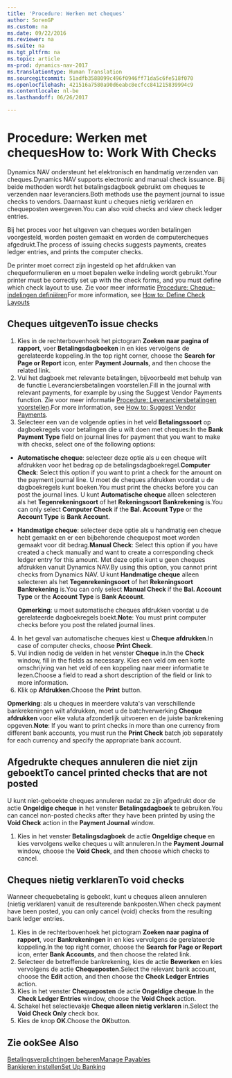 ```yaml
---
title: 'Procedure: Werken met cheques'
author: SorenGP
ms.custom: na
ms.date: 09/22/2016
ms.reviewer: na
ms.suite: na
ms.tgt_pltfrm: na
ms.topic: article
ms-prod: dynamics-nav-2017
ms.translationtype: Human Translation
ms.sourcegitcommit: 51adfb3588099c496f0946ff71da5c6fe518f070
ms.openlocfilehash: 421516a7580a90d6eabc8ecfcc841215839994c9
ms.contentlocale: nl-be
ms.lasthandoff: 06/26/2017

---
```


# <a name="how-to-work-with-checks"></a><span data-ttu-id="a4e19-102">Procedure: Werken met cheques</span><span class="sxs-lookup"><span data-stu-id="a4e19-102">How to: Work With Checks</span></span>
<span data-ttu-id="a4e19-103">Dynamics NAV ondersteunt het elektronisch en handmatig verzenden van cheques.</span><span class="sxs-lookup"><span data-stu-id="a4e19-103">Dynamics NAV supports electronic and manual check issuance.</span></span> <span data-ttu-id="a4e19-104">Bij beide methoden wordt het betalingsdagboek gebruikt om cheques te verzenden naar leveranciers.</span><span class="sxs-lookup"><span data-stu-id="a4e19-104">Both methods use the payment journal to issue checks to vendors.</span></span> <span data-ttu-id="a4e19-105">Daarnaast kunt u cheques nietig verklaren en chequeposten weergeven.</span><span class="sxs-lookup"><span data-stu-id="a4e19-105">You can also void checks and view check ledger entries.</span></span>

<span data-ttu-id="a4e19-106">Bij het proces voor het uitgeven van cheques worden betalingen voorgesteld, worden posten gemaakt en worden de computercheques afgedrukt.</span><span class="sxs-lookup"><span data-stu-id="a4e19-106">The process of issuing checks suggests payments, creates ledger entries, and prints the computer checks.</span></span>

<span data-ttu-id="a4e19-107">De printer moet correct zijn ingesteld op het afdrukken van chequeformulieren en u moet bepalen welke indeling wordt gebruikt.</span><span class="sxs-lookup"><span data-stu-id="a4e19-107">Your printer must be correctly set up with the check forms, and you must define which check layout to use.</span></span> <span data-ttu-id="a4e19-108">Zie voor meer informatie [Procedure: Cheque-indelingen definiëren](finance-setup-how-define-check-layouts.md)</span><span class="sxs-lookup"><span data-stu-id="a4e19-108">For more information, see [How to: Define Check Layouts](finance-setup-how-define-check-layouts.md)</span></span>

## <a name="to-issue-checks"></a><span data-ttu-id="a4e19-109">Cheques uitgeven</span><span class="sxs-lookup"><span data-stu-id="a4e19-109">To issue checks</span></span>
1. <span data-ttu-id="a4e19-110">Kies in de rechterbovenhoek het pictogram **Zoeken naar pagina of rapport**, voer **Betalingsdagboeken** in en kies vervolgens de gerelateerde koppeling.</span><span class="sxs-lookup"><span data-stu-id="a4e19-110">In the top right corner, choose the **Search for Page or Report** icon, enter **Payment Journals**, and then choose the related link.</span></span>
2. <span data-ttu-id="a4e19-111">Vul het dagboek met relevante betalingen, bijvoorbeeld met behulp van de functie Leveranciersbetalingen voorstellen.</span><span class="sxs-lookup"><span data-stu-id="a4e19-111">Fill in the journal with relevant payments, for example by using the Suggest Vendor Payments function.</span></span> <span data-ttu-id="a4e19-112">Zie voor meer informatie [Procedure: Leveranciersbetalingen voorstellen](payables-how-suggest-vendor-payments.md).</span><span class="sxs-lookup"><span data-stu-id="a4e19-112">For more information, see [How to: Suggest Vendor Payments](payables-how-suggest-vendor-payments.md).</span></span>
3. <span data-ttu-id="a4e19-113">Selecteer een van de volgende opties in het veld **Betalingssoort** op dagboekregels voor betalingen die u wilt doen met cheques:</span><span class="sxs-lookup"><span data-stu-id="a4e19-113">In the **Bank Payment Type** field on journal lines for payment that you want to make with checks, select one of the following options:</span></span>

 - <span data-ttu-id="a4e19-114">**Automatische cheque**: selecteer deze optie als u een cheque wilt afdrukken voor het bedrag op de betalingsdagboekregel.</span><span class="sxs-lookup"><span data-stu-id="a4e19-114">**Computer Check**: Select this option if you want to print a check for the amount on the payment journal line.</span></span> <span data-ttu-id="a4e19-115">U moet de cheques afdrukken voordat u de dagboekregels kunt boeken.</span><span class="sxs-lookup"><span data-stu-id="a4e19-115">You must print the checks before you can post the journal lines.</span></span> <span data-ttu-id="a4e19-116">U kunt **Automatische cheque** alleen selecteren als het **Tegenrekeningsoort** of het **Rekeningsoort** **Bankrekening** is.</span><span class="sxs-lookup"><span data-stu-id="a4e19-116">You can only select **Computer Check** if the **Bal. Account Type** or the **Account Type** is **Bank Account**.</span></span>

 - <span data-ttu-id="a4e19-117">**Handmatige cheque**: selecteer deze optie als u handmatig een cheque hebt gemaakt en er een bijbehorende chequepost moet worden gemaakt voor dit bedrag.</span><span class="sxs-lookup"><span data-stu-id="a4e19-117">**Manual Check**: Select this option if you have created a check manually and want to create a corresponding check ledger entry for this amount.</span></span> <span data-ttu-id="a4e19-118">Met deze optie kunt u geen cheques afdrukken vanuit Dynamics NAV.</span><span class="sxs-lookup"><span data-stu-id="a4e19-118">By using this option, you cannot print checks from Dynamics NAV.</span></span> <span data-ttu-id="a4e19-119">U kunt **Handmatige cheque** alleen selecteren als het **Tegenrekeningsoort** of het **Rekeningsoort** **Bankrekening** is.</span><span class="sxs-lookup"><span data-stu-id="a4e19-119">You can only select **Manual Check** if the **Bal. Account Type** or the **Account Type** is **Bank Account**.</span></span>

    <span data-ttu-id="a4e19-120">**Opmerking**: u moet automatische cheques afdrukken voordat u de gerelateerde dagboekregels boekt.</span><span class="sxs-lookup"><span data-stu-id="a4e19-120">**Note**: You must print computer checks before you post the related journal lines.</span></span>
4. <span data-ttu-id="a4e19-121">In het geval van automatische cheques kiest u **Cheque afdrukken**.</span><span class="sxs-lookup"><span data-stu-id="a4e19-121">In case of computer checks, choose **Print Check**.</span></span>
5. <span data-ttu-id="a4e19-122">Vul indien nodig de velden in het venster **Cheque** in.</span><span class="sxs-lookup"><span data-stu-id="a4e19-122">In the **Check** window, fill in the fields as necessary.</span></span> <span data-ttu-id="a4e19-123">Kies een veld om een korte omschrijving van het veld of een koppeling naar meer informatie te lezen.</span><span class="sxs-lookup"><span data-stu-id="a4e19-123">Choose a field to read a short description of the field or link to more information.</span></span>
6. <span data-ttu-id="a4e19-124">Klik op **Afdrukken**.</span><span class="sxs-lookup"><span data-stu-id="a4e19-124">Choose the **Print** button.</span></span>

<span data-ttu-id="a4e19-125">**Opmerking**: als u cheques in meerdere valuta's van verschillende bankrekeningen wilt afdrukken, moet u de batchverwerking **Cheque afdrukken** voor elke valuta afzonderlijk uitvoeren en de juiste bankrekening opgeven.</span><span class="sxs-lookup"><span data-stu-id="a4e19-125">**Note**: If you want to print checks in more than one currency from different bank accounts, you must run the **Print Check** batch job separately for each currency and specify the appropriate bank account.</span></span>

## <a name="to-cancel-printed-checks-that-are-not-posted"></a><span data-ttu-id="a4e19-126">Afgedrukte cheques annuleren die niet zijn geboekt</span><span class="sxs-lookup"><span data-stu-id="a4e19-126">To cancel printed checks that are not posted</span></span>
<span data-ttu-id="a4e19-127">U kunt niet-geboekte cheques annuleren nadat ze zijn afgedrukt door de actie **Ongeldige cheque** in het venster **Betalingsdagboek** te gebruiken.</span><span class="sxs-lookup"><span data-stu-id="a4e19-127">You can cancel non-posted checks after they have been printed by using the **Void Check** action in the **Payment Journal** window.</span></span>
1. <span data-ttu-id="a4e19-128">Kies in het venster **Betalingsdagboek** de actie **Ongeldige cheque** en kies vervolgens welke cheques u wilt annuleren.</span><span class="sxs-lookup"><span data-stu-id="a4e19-128">In the **Payment Journal** window, choose the **Void Check**, and then choose which checks to cancel.</span></span>

## <a name="to-void-checks"></a><span data-ttu-id="a4e19-129">Cheques nietig verklaren</span><span class="sxs-lookup"><span data-stu-id="a4e19-129">To void checks</span></span>
<span data-ttu-id="a4e19-130">Wanneer chequebetaling is geboekt, kunt u cheques alleen annuleren (nietig verklaren) vanuit de resulterende bankposten.</span><span class="sxs-lookup"><span data-stu-id="a4e19-130">When check payment have been posted, you can only cancel (void) checks from the resulting bank ledger entries.</span></span>

1. <span data-ttu-id="a4e19-131">Kies in de rechterbovenhoek het pictogram **Zoeken naar pagina of rapport**, voer **Bankrekeningen** in en kies vervolgens de gerelateerde koppeling.</span><span class="sxs-lookup"><span data-stu-id="a4e19-131">In the top right corner, choose the **Search for Page or Report** icon, enter **Bank Accounts**, and then choose the related link.</span></span>
2. <span data-ttu-id="a4e19-132">Selecteer de betreffende bankrekening, kies de actie **Bewerken** en kies vervolgens de actie **Chequeposten**.</span><span class="sxs-lookup"><span data-stu-id="a4e19-132">Select the relevant bank account, choose the **Edit** action, and then choose the **Check Ledger Entries** action.</span></span>
3. <span data-ttu-id="a4e19-133">Kies in het venster **Chequeposten** de actie **Ongeldige cheque**.</span><span class="sxs-lookup"><span data-stu-id="a4e19-133">In the **Check Ledger Entries** window, choose the **Void Check** action.</span></span>
4. <span data-ttu-id="a4e19-134">Schakel het selectievakje **Cheque alleen nietig verklaren** in.</span><span class="sxs-lookup"><span data-stu-id="a4e19-134">Select the **Void Check Only** check box.</span></span>
5. <span data-ttu-id="a4e19-135">Kies de knop **OK**.</span><span class="sxs-lookup"><span data-stu-id="a4e19-135">Choose the **OK**button.</span></span>

## <a name="see-also"></a><span data-ttu-id="a4e19-136">Zie ook</span><span class="sxs-lookup"><span data-stu-id="a4e19-136">See Also</span></span>
[<span data-ttu-id="a4e19-137">Betalingsverplichtingen beheren</span><span class="sxs-lookup"><span data-stu-id="a4e19-137">Manage Payables</span></span>](payables-manage-payables.md)  
[<span data-ttu-id="a4e19-138">Bankieren instellen</span><span class="sxs-lookup"><span data-stu-id="a4e19-138">Set Up Banking</span></span>](bank-setup-banking.md)  

